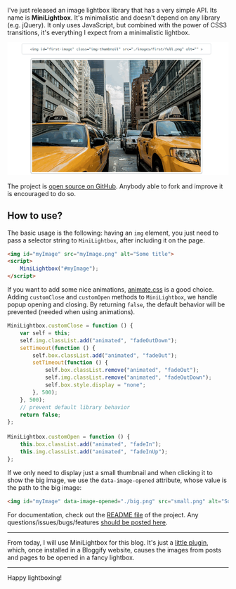 I've just released an image lightbox library that has a very simple API. Its
name is **MiniLightbox**. It's minimalistic and doesn't depend on any library
(e.g. jQuery). It only uses JavaScript, but combined with the power of CSS3
transitions, it's everything I expect from a minimalistic lightbox.

![Demo](/images/posts/8/1.gif)

The project is [open source on GitHub][1]. Anybody able to fork and improve it
is encouraged to do so.

## How to use?
The basic usage is the following: having an `img` element, you just need to pass
a selector string to `MiniLightbox`, after including it on the page.

```html
<img id="myImage" src="myImage.png" alt="Some title">
<script>
    MiniLightbox("#myImage");
</script>
```

If you want to add some nice animations, [animate.css][2] is a good choice.
Adding `customClose` and `customOpen` methods to `MiniLightbox`, we handle popup
opening and closing. By returning `false`, the default behavior will be
prevented (needed when using animations).

```js
MiniLightbox.customClose = function () {
    var self = this;
    self.img.classList.add("animated", "fadeOutDown");
    setTimeout(function () {
        self.box.classList.add("animated", "fadeOut");
        setTimeout(function () {
            self.box.classList.remove("animated", "fadeOut");
            self.img.classList.remove("animated", "fadeOutDown");
            self.box.style.display = "none";
        }, 500);
    }, 500);
    // prevent default library behavior
    return false;
};

MiniLightbox.customOpen = function () {
    this.box.classList.add("animated", "fadeIn");
    this.img.classList.add("animated", "fadeInUp");
};
```

If we only need to display just a small thumbnail and when clicking it to show
the big image, we use the `data-image-opened` attribute, whose value is the path
to the big image:

```html
<img id="myImage" data-image-opened="./big.png" src="small.png" alt="Some title">
```

For documentation, check out the [README file][3] of the project. Any
questions/issues/bugs/features [should be posted here][4].

----

From today, I will use MiniLightbox for this blog. It's just a
[little plugin][5], which, once installed in a Bloggify website, causes the images from
posts and pages to be opened in a fancy lightbox.

---

Happy lightboxing! <i class="fa fa-smile"></i>

 [1]: https://github.com/IonicaBizau/mini-lightbox
 [2]: http://daneden.github.io/animate.css/
 [3]: https://github.com/IonicaBizau/mini-lightbox/blob/master/README.md
 [4]: https://github.com/IonicaBizau/mini-lightbox/issues/new
 [5]: https://github.com/Bloggify/lightbox
